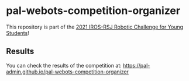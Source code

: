 # pal-webots-competition-organizer

This repository is part of the [2021 IROS-RSJ Robotic Challenge for Young Students](https://roboticslab-uc3m.github.io/challenge-iros2021)!


## Results

You can check the results of the competition at: <https://pal-admin.github.io/pal-webots-competition-organizer>
